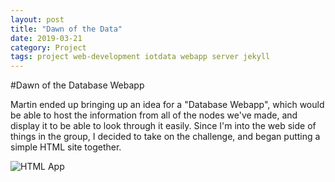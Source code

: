 ```yaml
---
layout: post
title: "Dawn of the Data"
date: 2019-03-21
category: Project
tags: project web-development iotdata webapp server jekyll
---
```


#Dawn of the Database Webapp

Martin ended up bringing up an idea for a "Database Webapp", which would be able to host the information from all of the nodes we've made, and display it to be able to look through it easily.
Since I'm into the web side of things in the group, I decided to take on the challenge, and began putting a simple HTML site together. 

![HTML App](https://kammorne.github.io/lagoma1_IN700/img/evidenceHTMLapp.jpg)

